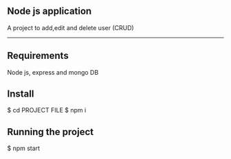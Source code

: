 ## Node js application

A project to add,edit and delete user (CRUD)

---

## Requirements

Node js, express and mongo DB

## Install

$ cd PROJECT FILE
$ npm i

## Running the project

$ npm start
 